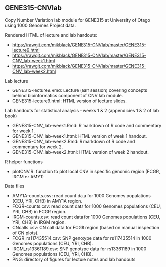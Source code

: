 ## GENE315-CNVlab

Copy Number Variation lab module for GENE315 at University of Otago using 1000 Genomes Project data.

Rendered HTML of lecture and lab handouts:
 - https://rawgit.com/mikblack/GENE315-CNVlab/master/GENE315-lecture9.html
 - https://rawgit.com/mikblack/GENE315-CNVlab/master/GENE315-CNV_lab-week1.html
 - https://rawgit.com/mikblack/GENE315-CNVlab/master/GENE315-CNV_lab-week2.html

Lab lecture
 - GENE315-lecture9.Rmd: Lecture (half session) covering concepts behind bioinformatics component of CNV lab module.
 - GENE315-lecture9.html: HTML version of lecture slides.

Lab handouts for statistical analysis - weeks 1 & 2 (appendicies 1 & 2 of lab book) 
 - GENE315-CNV_lab-week1.Rmd: R markdown of R code and commentary for week 1.
 - GENE315-CNV_lab-week1.html: HTML version of week 1 handout.
 - GENE315-CNV_lab-week2.Rmd: R markdown of R code and commentary for week 2.
 - GENE315-CNV_lab-week2.html: HTML version of week 2 handout.

R helper functions
 - plotCNV.R: function to plot local CNV in specific genomic region (FCGR, IRGM or AMY1).

Data files
 - AMY1A-counts.csv: read count data for 1000 Genomes populations (CEU, YRI, CHB) in AMY1A region.
 - FCGR-counts.csv: read count data for 1000 Genomes populations (CEU, YRI, CHB) in FCGR region.
 - IRGM-counts.csv: read count data for 1000 Genomes populations (CEU, YRI, CHB) in IRGM region.
 - CNcalls.csv: CN call data for FCGR region (based on manual inspection of CN plots).
 - FCGR_rs117435514.csv: SNP genotype data for rs117435514 in 1000 Genomes populations (CEU, YRI, CHB).
 - IRGM_rs13361189.csv: SNP genotype data for rs13361189 in 1000 Genomes populations (CEU, YRI, CHB).
 - PNG: directory of figures for lecture notes and lab handouts

